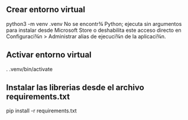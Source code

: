 ## Crear entorno virtual

python3 -m venv .venv
No se encontr¾ Python; ejecuta sin argumentos para instalar desde Microsoft Store o deshabilita este acceso directo en Configuraci¾n > Administrar alias de ejecuci¾n de la aplicaci¾n.

## Activar entorno virtual

. .venv/bin/activate

## Instalar las librerias desde el archivo requirements.txt

pip install -r requirements.txt
